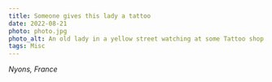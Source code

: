 ```yaml
---
title: Someone gives this lady a tattoo
date: 2022-08-21
photo: photo.jpg
photo_alt: An old lady in a yellow street watching at some Tattoo shop
tags: Misc
---
```


_Nyons, France_
